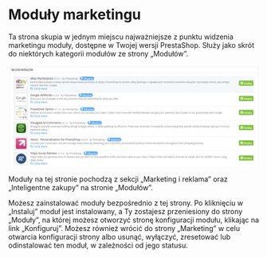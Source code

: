 # Moduły marketingu

Ta strona skupia w jednym miejscu najważniejsze z punktu widzenia marketingu moduły, dostępne w Twojej wersji PrestaShop. Służy jako skrót do niektórych kategorii modułów ze strony „Modułów”.

![](../../../.gitbook/assets/30245353.png)

Moduły na tej stronie pochodzą z sekcji „Marketing i reklama” oraz „Inteligentne zakupy” na stronie „Modułów”.

Możesz zainstalować moduły bezpośrednio z tej strony. Po kliknięciu w „Instaluj” moduł jest instalowany, a Ty zostajesz przeniesiony do strony „Moduły”, na której możesz otworzyć stronę konfiguracji modułu, klikając na link „Konfiguruj”. Możesz również wrócić do strony „Marketing” w celu otwarcia konfiguracji strony albo usunąć, wyłączyć, zresetować lub odinstalować ten moduł, w zależności od jego statusu.
